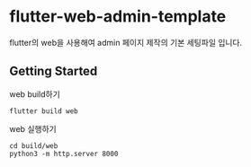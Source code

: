 # flutter-web-admin-template

flutter의 web을 사용해여 admin 페이지 제작의 기본 세팅파일 입니다.

## Getting Started

web build하기
```console
flutter build web
```

web 실행하기
```console
cd build/web
python3 -m http.server 8000
```

